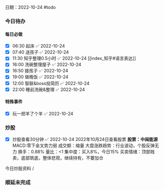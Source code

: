 日期：2022-10-24
#todo
### 今日待办
#### 每日必做
- [x] 06:30 起床 ✅ 2022-10-24
- [x] 07:40 送孩子 ✅ 2022-10-24
- [x] 11:30 知乎整理0.5小时 ✅ 2022-10-24 [[index_知乎#语言表达]]
- [x] 16:00 洗碗整理屋子 ✅ 2022-10-24
- [x] 16:50 接孩子 ✅ 2022-10-24
- [x] 19:00 做晚饭 ✅ 2022-10-24
- [x] 12:00 智联&boss投简历 ✅ 2022-10-24
- [x] 22:00 睡前洗碗&整理 ✅ 2022-10-24

#### 特殊事件
- [x] 玩一把羊了个羊 ✅ 2022-10-24

### 炒股
- [x] 炒股查看30分钟 ✅ 2022-10-24
2022年10月24日查看股票
**股票：中闽能源**
MACD:零下金叉势力弱
成交额：缩量
大盘涨跌趋势：行业波动，个股反弹无力
换手：0.88%
量比：<1
集中度：买入8%，今日15%
买卖情绪：顶部贱卖，底部筑底，整体悲观，继续持有，不要加仓

今日炒股资料
/



### 顺延未完成



